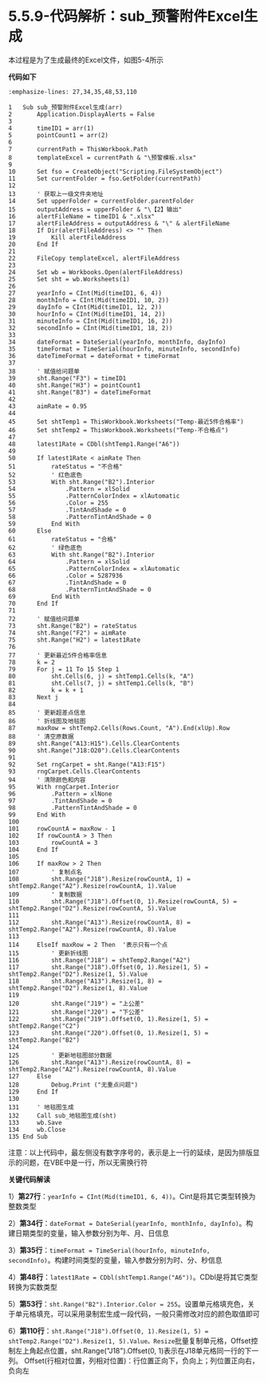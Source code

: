 # 5.5.9-代码解析：sub_预警附件Excel生成

本过程是为了生成最终的Excel文件，如图5-4所示

**代码如下**

```{code-block} basic
:emphasize-lines: 27,34,35,48,53,110

1   Sub sub_预警附件Excel生成(arr)
2       Application.DisplayAlerts = False
3       
4       timeID1 = arr(1)
5       pointCount1 = arr(2)
6       
7       currentPath = ThisWorkbook.Path
8       templateExcel = currentPath & "\预警模板.xlsx"
9
10      Set fso = CreateObject("Scripting.FileSystemObject")
11      Set currentFolder = fso.GetFolder(currentPath)
12      
13      ' 获取上一级文件夹地址
14      Set upperFolder = currentFolder.parentFolder
15      outputAddress = upperFolder & "\【2】输出"
16      alertFileName = timeID1 & ".xlsx"
17      alertFileAddress = outputAddress & "\" & alertFileName
18      If Dir(alertFileAddress) <> "" Then
19          Kill alertFileAddress
20      End If
21      
22      FileCopy templateExcel, alertFileAddress
23      
24      Set wb = Workbooks.Open(alertFileAddress)
25      Set sht = wb.Worksheets(1)
26
27      yearInfo = CInt(Mid(timeID1, 6, 4))
28      monthInfo = CInt(Mid(timeID1, 10, 2))
29      dayInfo = CInt(Mid(timeID1, 12, 2))
30      hourInfo = CInt(Mid(timeID1, 14, 2))
31      minuteInfo = CInt(Mid(timeID1, 16, 2))
32      secondInfo = CInt(Mid(timeID1, 18, 2))
33      
34      dateFormat = DateSerial(yearInfo, monthInfo, dayInfo)
35      timeFormat = TimeSerial(hourInfo, minuteInfo, secondInfo)
36      dateTimeFormat = dateFormat + timeFormat
37      
38      ' 赋值给问题单
39      sht.Range("F3") = timeID1
40      sht.Range("H3") = pointCount1
41      sht.Range("B3") = dateTimeFormat
42      
43      aimRate = 0.95
44      
45      Set shtTemp1 = ThisWorkbook.Worksheets("Temp-最近5件合格率")
46      Set shtTemp2 = ThisWorkbook.Worksheets("Temp-不合格点")
47      
48      latest1Rate = CDbl(shtTemp1.Range("A6"))
49      
50      If latest1Rate < aimRate Then
51          rateStatus = "不合格"
52          ' 红色底色
53          With sht.Range("B2").Interior
54              .Pattern = xlSolid
55              .PatternColorIndex = xlAutomatic
56              .Color = 255
57              .TintAndShade = 0
58              .PatternTintAndShade = 0
59          End With
60      Else
61          rateStatus = "合格"
62          ' 绿色底色
63          With sht.Range("B2").Interior
64              .Pattern = xlSolid
65              .PatternColorIndex = xlAutomatic
66              .Color = 5287936
67              .TintAndShade = 0
68              .PatternTintAndShade = 0
69          End With
70      End If
71      
72      ' 赋值给问题单
73      sht.Range("B2") = rateStatus
74      sht.Range("F2") = aimRate
75      sht.Range("H2") = latest1Rate
76      
77      ' 更新最近5件合格率信息
78      k = 2
79      For j = 11 To 15 Step 1
80          sht.Cells(6, j) = shtTemp1.Cells(k, "A")
81          sht.Cells(7, j) = shtTemp1.Cells(k, "B")
82          k = k + 1
83      Next j
84      
85      ' 更新超差点信息
86      ' 折线图及地毯图
87      maxRow = shtTemp2.Cells(Rows.Count, "A").End(xlUp).Row
88      ' 清空原数据
89      sht.Range("A13:H15").Cells.ClearContents
90      sht.Range("J18:O20").Cells.ClearContents
91      
92      Set rngCarpet = sht.Range("A13:F15")
93      rngCarpet.Cells.ClearContents
94      ' 清除颜色和内容
95      With rngCarpet.Interior
96          .Pattern = xlNone
97          .TintAndShade = 0
98          .PatternTintAndShade = 0
99      End With
100     
101     rowCountA = maxRow - 1
102     If rowCountA > 3 Then
103         rowCountA = 3
104     End If
105     
106     If maxRow > 2 Then
107         ' 复制点名
108         sht.Range("J18").Resize(rowCountA, 1) = shtTemp2.Range("A2").Resize(rowCountA, 1).Value
109         ' 复制数据
110         sht.Range("J18").Offset(0, 1).Resize(rowCountA, 5) = shtTemp2.Range("D2").Resize(rowCountA, 5).Value
111         
112         sht.Range("A13").Resize(rowCountA, 8) = shtTemp2.Range("A2").Resize(rowCountA, 8).Value
113
114     ElseIf maxRow = 2 Then  '表示只有一个点
115         ' 更新折线图
116         sht.Range("J18") = shtTemp2.Range("A2")
117         sht.Range("J18").Offset(0, 1).Resize(1, 5) = shtTemp2.Range("D2").Resize(1, 5).Value
118         sht.Range("A13").Resize(1, 8) = shtTemp2.Range("D2").Resize(1, 8).Value
119
120         sht.Range("J19") = "上公差"
121         sht.Range("J20") = "下公差"
122         sht.Range("J19").Offset(0, 1).Resize(1, 5) = shtTemp2.Range("C2")
123         sht.Range("J20").Offset(0, 1).Resize(1, 5) = shtTemp2.Range("B2")
124         
125         ' 更新地毯图部分数据
126         sht.Range("A13").Resize(rowCountA, 8) = shtTemp2.Range("A2").Resize(rowCountA, 8).Value
127     Else
128         Debug.Print ("无重点问题")
129     End If
130
131     ' 地毯图生成
132     Call sub_地毯图生成(sht)
133     wb.Save
134     wb.Close
135 End Sub

```

注意：以上代码中，最左侧没有数字序号的，表示是上一行的延续，是因为排版显示的问题，在VBE中是一行，所以无需换行符

**关键代码解读**

1）**第27行**：`yearInfo = CInt(Mid(timeID1, 6, 4))`。Cint是将其它类型转换为整数类型

2）**第34行**：`dateFormat = DateSerial(yearInfo, monthInfo, dayInfo)`。构建日期类型的变量，输入参数分别为年、月、日信息

3）**第35行**：`timeFormat = TimeSerial(hourInfo, minuteInfo, secondInfo)`。构建时间类型的变量，输入参数分别为时、分、秒信息

4）**第48行**：`latest1Rate = CDbl(shtTemp1.Range("A6"))`。CDbl是将其它类型转换为实数类型

5）**第53行**：`sht.Range("B2").Interior.Color = 255`。设置单元格填充色，关于单元格填充，可以采用录制宏生成一段代码，一般只需修改对应的颜色取值即可

6）**第110行**：`sht.Range("J18").Offset(0, 1).Resize(1, 5) = shtTemp2.Range("D2").Resize(1, 5).Value。Resize`批量复制单元格，Offset控制左上角起点位置，sht.Range("J18").Offset(0, 1)表示在J18单元格同一行的下一列。
Offset(行相对位置，列相对位置)：行位置正向下，负向上；列位置正向右，负向左
